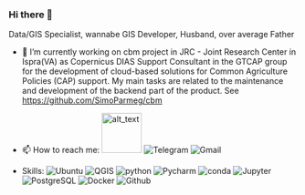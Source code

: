 ### Hi there 👋

<!--
**SimoParmeg/SimoParmeg** is a ✨ _special_ ✨ repository because its `README.md` (this file) appears on your GitHub profile.

Here are some ideas to get you started:

- 🔭 I’m currently working on ...
- 🌱 I’m currently learning ...
- 👯 I’m looking to collaborate on ...
- 🤔 I’m looking for help with ...
- 💬 Ask me about ...
- 📫 How to reach me: ...
- 😄 Pronouns: ...
- ⚡ Fun fact: ...
-->
Data/GIS Specialist, wannabe GIS Developer, Husband, over average Father
- 🔭 I’m currently working on cbm project in JRC - Joint Research Center in Ispra(VA) as Copernicus DIAS Support Consultant in the GTCAP group for the development of cloud-based solutions for Common Agriculture Policies (CAP) support. My main tasks are related to the maintenance and development of the backend part of the product. See https://github.com/SimoParmeg/cbm 

- 📫 How to reach me: [<img alt="alt_text" width="70px" src="https://img.shields.io/badge/-Linkedin-blue?logo=linkedin"/>](https://www.linkedin.com/in/simone-parmeggiani/) ![Telegram](https://img.shields.io/badge/-Telegram-lightblue?logo=telegram&link=https://t.me/Strategies_Against_Architecture)  ![Gmail](https://img.shields.io/badge/-Gmail-white?logo=gmail&link=@Strategies_Against_Architecture)

- Skills:  ![Ubuntu](https://img.shields.io/badge/Linux-red?logo=linux&logoColor=black)  ![QGIS](https://img.shields.io/badge/-QGIS-grey?logo=qgis&link=https://qgis.org/en/site/) ![python](https://img.shields.io/badge/-Python-blue?logo=python&logoColor=gold)  ![Pycharm](https://img.shields.io/badge/-PyCharm-008080?logo=pycharm&logoColor=green&link=https://www.jetbrains.com/pycharm/)  ![conda](https://img.shields.io/badge/-conda-grey?logo=anaconda)  ![Jupyter](https://img.shields.io/badge/-Jupyter-008080?logo=jupyter)  ![PostgreSQL](https://img.shields.io/badge/-PostgreSQL-336791?&logo=postgresql&logoColor=white)  ![Docker](https://img.shields.io/badge/-Docker-lightblue?logo=docker)  ![Github](https://img.shields.io/badge/-GitHub-181717?logo=github&link=https://github.com/SimoParmeg)
